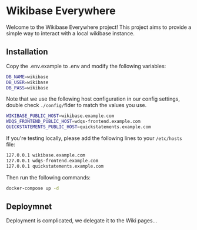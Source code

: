 # Wikibase Everywhere

Welcome to the Wikibase Everywhere project! This project aims to provide a simple way to interact with a local wikibase instance.

## Installation

Copy the .env.example to .env and modify the following variables:

```bash
DB_NAME=wikibase
DB_USER=wikibase
DB_PASS=wikibase
```

Note that we use the following host configuration in our config settings, double check `./config/`flder to match the values you use.

```bash
WIKIBASE_PUBLIC_HOST=wikibase.example.com
WDQS_FRONTEND_PUBLIC_HOST=wdqs-frontend.example.com
QUICKSTATEMENTS_PUBLIC_HOST=quickstatements.example.com
```

If you're testing locally, please add the following lines to your `/etc/hosts` file:

```bash
127.0.0.1 wikibase.example.com
127.0.0.1 wdqs-frontend.example.com
127.0.0.1 quickstatements.example.com
``` 

Then run the following commands:

```bash
docker-compose up -d
```

## Deploymnet

Deployment is complicated, we delegate it to the Wiki pages...

